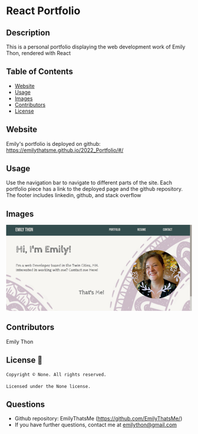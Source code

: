 # React Portfolio

## Description

This is a personal portfolio displaying the web development work of Emily Thon, rendered with React

## Table of Contents

- [Website](#Website)
- [Usage](#Usage)
- [Images](#images)
- [Contributors](#Contributors)
- [License](#License)

## Website

Emily's portfolio is deployed on github: https://emilythatsme.github.io/2022_Portfolio/#/

## Usage

Use the navigation bar to navigate to different parts of the site. Each portfolio piece has a link to the deployed page and the github repository. The footer includes linkedin, github, and stack overflow

## Images

![screenshot](/src/assets/images/screenshot1.jpg)

## Contributors

Emily Thon

## License 📛

    Copyright © None. All rights reserved.

    Licensed under the None license.

## Questions

- Github repository: EmilyThatsMe (https://github.com/EmilyThatsMe/)
- If you have further questions, contact me at emilython@gmail.com
